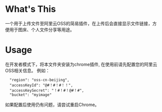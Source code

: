 # What's This

一个用于上传文件至阿里云OSS的简易插件，在上传后会直接显示文件链接，方便用于图床、个人文件分享等用途。

# Usage
在开发者模式下，将本文件夹安装为chrome插件, 在使用前请先配置您的阿里云OSS相关信息。
例如：
```
  "region": "oss-cn-beijing",
  "accessKeyId": "@#！#！#！！",
  "accessKeySecret": "！#！#！@#！#",
  "bucket": "myimage"
```
如果配置后使用仍有问题，请尝试重启Chrome。

